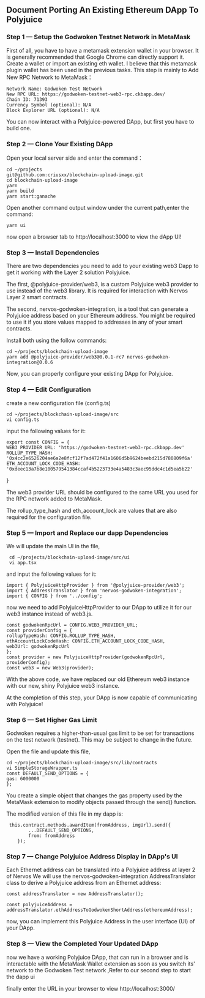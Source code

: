 
## Document Porting An Existing Ethereum DApp To Polyjuice
### **Step 1 —  Setup the Godwoken Testnet Network in MetaMask**

First of all, you have to have a metamask extension wallet in your browser.
It is generally recommended that Google Chrome can directly support it.
Create a wallet or import an existing eth wallet. I believe that this metamask plugin wallet has been used in the previous tasks.
This step is mainly to Add New RPC Network to MetaMask：


    Network Name: Godwoken Test Network
    New RPC URL: https://godwoken-testnet-web3-rpc.ckbapp.dev/
    Chain ID: 71393
    Currency Symbol (optional): N/A
    Block Explorer URL (optional): N/A

You can now interact with a Polyjuice-powered DApp, but first you have to build one.

### **Step 2 — Clone Your Existing DApp**

Open your local server side and enter the command：


    cd ~/projects
    git@github.com:criusxx/blockchain-upload-image.git
    cd blockchain-upload-image
    yarn
    yarn build
    yarn start:ganache
    


Open another command output window under the current path,enter the command:


    yarn ui
  

now open a browser tab to http://localhost:3000 to view the dApp UI!


### **Step 3 — Install  Dependencies**

There are two dependencies you need to add to your existing web3 Dapp to get it working with the Layer 2 solution Polyjuice.

The first, @polyjuice-provider/web3, is a custom Polyjuice web3 provider to use instead of the web3 library. It is required for interaction with Nervos Layer 2 smart contracts.

The second, nervos-godwoken-integration, is a tool that can generate a Polyjuice address based on your Ethereum address. You might be required to use it if you store values mapped to addresses in any of your smart contracts.

Install both using the follow commands:

    cd ~/projects/blockchain-upload-image
    yarn add @polyjuice-provider/web3@0.0.1-rc7 nervos-godwoken-integration@0.0.6

 Now, you can properly configure your existing DApp for Polyjuice.
 
### Step 4 — Edit **Configuration**

create a new configuration file (config.ts) 

    cd ~/projects/blockchain-upload-image/src
    vi config.ts
  
input the following values for it:
  
    export const CONFIG = {
    WEB3_PROVIDER_URL: 'https://godwoken-testnet-web3-rpc.ckbapp.dev'
    ROLLUP_TYPE_HASH: '0x4cc2e6526204ae6a2e8fcf12f7ad472f41a1606d5b9624beebd215d780809f6a'
    ETH_ACCOUNT_LOCK_CODE_HASH: '0xdeec13a7b8e100579541384ccaf4b5223733e4a5483c3aec95ddc4c1d5ea5b22'
}


The web3 provider URL should be configured to the same URL you used for the RPC network added to MetaMask.

The rollup_type_hash and eth_account_lock are values that are also required for the configuration file.

### **Step 5 — Import and Replace our dapp Dependencies**

 We will update the main UI in the file,

     cd ~/projects/blockchain-upload-image/src/ui
     vi app.tsx
 
 and input the following values for it:


    import { PolyjuiceHttpProvider } from '@polyjuice-provider/web3';
    import { AddressTranslator } from 'nervos-godwoken-integration';
    import { CONFIG } from '../config';
    
  now we need to add PolyjuiceHttpProvider to our DApp to utilize it for our web3 instance instead of web3.js.

    const godwokenRpcUrl = CONFIG.WEB3_PROVIDER_URL;
    const providerConfig = {
    rollupTypeHash: CONFIG.ROLLUP_TYPE_HASH,
    ethAccountLockCodeHash: CONFIG.ETH_ACCOUNT_LOCK_CODE_HASH,
    web3Url: godwokenRpcUrl
    };
    const provider = new PolyjuiceHttpProvider(godwokenRpcUrl, providerConfig);
    const web3 = new Web3(provider);
    

With the above code, we have replaced our old Ethereum web3 instance with our new, shiny Polyjuice web3 instance.

At the completion of this step, your DApp is now capable of communicating with Polyjuice!


### **Step 6 — Set Higher Gas Limit**

 Godwoken requires a higher-than-usual gas limit to be set for transactions on the test network (testnet). This may be subject to change in the future.
 
 Open the file and update this file,

    cd ~/projects/blockchain-upload-image/src/lib/contracts
    vi SimpleStorageWrapper.ts  
    const DEFAULT_SEND_OPTIONS = {
    gas: 6000000
    };
 
You create a simple object that changes the gas property used by the MetaMask extension to modify objects passed through the send() function.

The modified version of this file in my dapp is:

     this.contract.methods.awardItem(fromAddress, imgUrl).send({
            ...DEFAULT_SEND_OPTIONS,
            from: fromAddress
        });


### **Step 7 — Change Polyjuice Address Display in DApp's UI**

Each Ethernet address can be translated into a Polyjuice address at layer 2 of Nervos We will use the nervos-godwoken-integration  AddressTranslator class to derive a Polyjuice address from an Ethernet address:

    const addressTranslator = new AddressTranslator();

    const polyjuiceAddress = addressTranslator.ethAddressToGodwokenShortAddress(ethereumAddress);

now, you can implement this Polyjuice Address in the user interface (UI) of your DApp.


### **Step 8 — View the Completed Your Updated DApp**

now we have a working Polyjuice DApp, that can run in a browser and is interactable with the MetaMask Wallet extension as soon as you switch its' network to the Godwoken Test network ,Refer to our second step to start the dapp ui

finally enter the URL in your browser to view http://localhost:3000/
